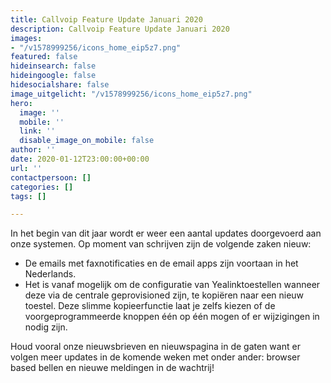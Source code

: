 ```yaml
---
title: Callvoip Feature Update Januari 2020
description: Callvoip Feature Update Januari 2020
images:
- "/v1578999256/icons_home_eip5z7.png"
featured: false
hideinsearch: false
hideingoogle: false
hidesocialshare: false
image_uitgelicht: "/v1578999256/icons_home_eip5z7.png"
hero:
  image: ''
  mobile: ''
  link: ''
  disable_image_on_mobile: false
author: ''
date: 2020-01-12T23:00:00+00:00
url: ''
contactpersoon: []
categories: []
tags: []

---
```

In het begin van dit jaar wordt er weer een aantal updates doorgevoerd aan onze systemen. Op moment van schrijven zijn de volgende zaken nieuw:

* De emails met faxnotificaties en de email apps zijn voortaan in het Nederlands.
* Het is vanaf mogelijk om de configuratie van Yealinktoestellen wanneer deze via de centrale geprovisioned zijn, te kopiëren naar een nieuw toestel. Deze slimme kopieerfunctie laat je zelfs kiezen of de voorgeprogrammeerde knoppen één op één mogen of er wijzigingen in nodig zijn. 

Houd vooral onze nieuwsbrieven en nieuwspagina in de gaten want er volgen meer updates in de komende weken met onder ander: browser based bellen en nieuwe meldingen in de wachtrij! 